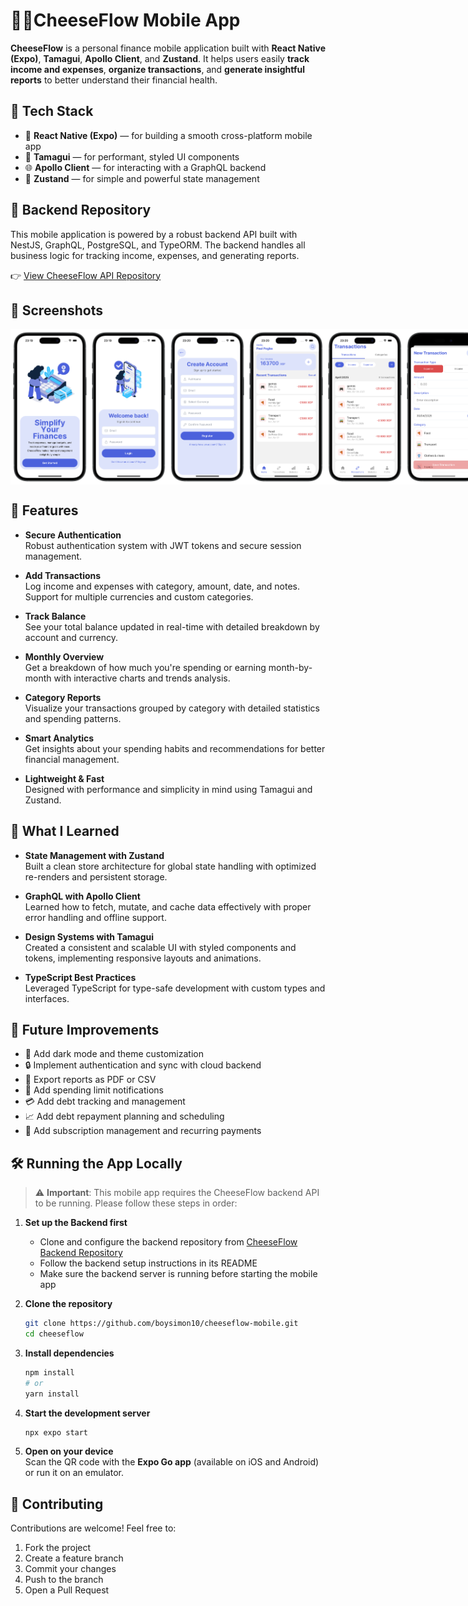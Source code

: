 # 🧀💸CheeseFlow Mobile App

**CheeseFlow** is a personal finance mobile application built with **React Native (Expo)**, **Tamagui**, **Apollo Client**, and **Zustand**. It helps users easily **track income and expenses**, **organize transactions**, and **generate insightful reports** to better understand their financial health.

## 🚀 Tech Stack

- 📱 **React Native (Expo)** — for building a smooth cross-platform mobile app  
- 🎨 **Tamagui** — for performant, styled UI components  
- 🌐 **Apollo Client** — for interacting with a GraphQL backend  
- 🧠 **Zustand** — for simple and powerful state management  

## 🔗 Backend Repository

This mobile application is powered by a robust backend API built with NestJS, GraphQL, PostgreSQL, and TypeORM. The backend handles all business logic for tracking income, expenses, and generating reports.

👉 [View CheeseFlow API Repository](https://github.com/boysimon10/cheeseflow-api)

## 📱 Screenshots

<div style="display: flex; flex-direction: 'row';">
  <img src="docs/1.png" alt="Page d'accueil" width=25% />
  <img src="docs/2.png" alt="Liste des transactions" width=25% />
  <img src="docs/3.png" alt="Rapports" width=25% />
  <img src="docs/4.png" alt="Rapports" width=25% />
  <img src="docs/5.png" alt="Rapports" width=25% />
  <img src="docs/6.png" alt="Rapports" width=25% />
  <img src="docs/7.png" alt="Rapports" width=25% />
  <img src="docs/8.png" alt="Rapports" width=25% />
  <img src="docs/9.png" alt="Rapports" width=25% />
  <img src="docs/10.png" alt="Rapports" width=25% />
  <img src="docs/11.png" alt="Rapports" width=25% />
</div>

## 📲 Features

- **Secure Authentication**  
  Robust authentication system with JWT tokens and secure session management.

- **Add Transactions**  
  Log income and expenses with category, amount, date, and notes. Support for multiple currencies and custom categories.

- **Track Balance**  
  See your total balance updated in real-time with detailed breakdown by account and currency.

- **Monthly Overview**  
  Get a breakdown of how much you're spending or earning month-by-month with interactive charts and trends analysis.

- **Category Reports**  
  Visualize your transactions grouped by category with detailed statistics and spending patterns.

- **Smart Analytics**  
  Get insights about your spending habits and recommendations for better financial management.

- **Lightweight & Fast**  
  Designed with performance and simplicity in mind using Tamagui and Zustand.

## 🧠 What I Learned

- **State Management with Zustand**  
  Built a clean store architecture for global state handling with optimized re-renders and persistent storage.

- **GraphQL with Apollo Client**  
  Learned how to fetch, mutate, and cache data effectively with proper error handling and offline support.

- **Design Systems with Tamagui**  
  Created a consistent and scalable UI with styled components and tokens, implementing responsive layouts and animations.

- **TypeScript Best Practices**  
  Leveraged TypeScript for type-safe development with custom types and interfaces.

## 🔮 Future Improvements

- 🌙 Add dark mode and theme customization
- 🔒 Implement authentication and sync with cloud backend
- 🧾 Export reports as PDF or CSV
- 🔔 Add spending limit notifications
- 💳 Add debt tracking and management
- 📈 Add debt repayment planning and scheduling
- 📅 Add subscription management and recurring payments

## 🛠️ Running the App Locally

> ⚠️ **Important**: This mobile app requires the CheeseFlow backend API to be running. Please follow these steps in order:

1. **Set up the Backend first**
   - Clone and configure the backend repository from [CheeseFlow Backend Repository](https://github.com/boysimon10/cheeseflow-api)
   - Follow the backend setup instructions in its README
   - Make sure the backend server is running before starting the mobile app

2. **Clone the repository**  
   ```bash
   git clone https://github.com/boysimon10/cheeseflow-mobile.git
   cd cheeseflow
   ```

2. **Install dependencies**  
   ```bash
   npm install
   # or
   yarn install
   ```

3. **Start the development server**  
   ```bash
   npx expo start
   ```

4. **Open on your device**  
   Scan the QR code with the **Expo Go app** (available on iOS and Android) or run it on an emulator.

## 🤝 Contributing

Contributions are welcome! Feel free to:

1. Fork the project
2. Create a feature branch
3. Commit your changes
4. Push to the branch
5. Open a Pull Request